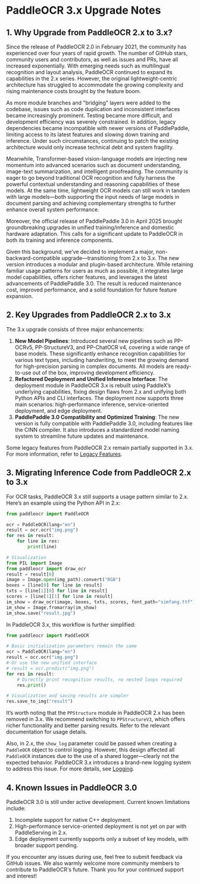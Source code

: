 # PaddleOCR 3.x Upgrade Notes

## 1. Why Upgrade from PaddleOCR 2.x to 3.x?

Since the release of PaddleOCR 2.0 in February 2021, the community has experienced over four years of rapid growth. The number of GitHub stars, community users and contributors, as well as issues and PRs, have all increased exponentially. With emerging needs such as multilingual recognition and layout analysis, PaddleOCR continued to expand its capabilities in the 2.x series. However, the original lightweight-centric architecture has struggled to accommodate the growing complexity and rising maintenance costs brought by the feature boom.

As more module branches and "bridging" layers were added to the codebase, issues such as code duplication and inconsistent interfaces became increasingly prominent. Testing became more difficult, and development efficiency was severely constrained. In addition, legacy dependencies became incompatible with newer versions of PaddlePaddle, limiting access to its latest features and slowing down training and inference. Under such circumstances, continuing to patch the existing architecture would only increase technical debt and system fragility.

Meanwhile, Transformer-based vision-language models are injecting new momentum into advanced scenarios such as document understanding, image-text summarization, and intelligent proofreading. The community is eager to go beyond traditional OCR recognition and fully harness the powerful contextual understanding and reasoning capabilities of these models. At the same time, lightweight OCR models can still work in tandem with large models—both supporting the input needs of large models in document parsing and achieving complementary strengths to further enhance overall system performance.

Moreover, the official release of PaddlePaddle 3.0 in April 2025 brought groundbreaking upgrades in unified training/inference and domestic hardware adaptation. This calls for a significant update to PaddleOCR in both its training and inference components.

Given this background, we’ve decided to implement a major, non-backward-compatible upgrade—transitioning from 2.x to 3.x. The new version introduces a modular and plugin-based architecture. While retaining familiar usage patterns for users as much as possible, it integrates large model capabilities, offers richer features, and leverages the latest advancements of PaddlePaddle 3.0. The result is reduced maintenance cost, improved performance, and a solid foundation for future feature expansion.

## 2. Key Upgrades from PaddleOCR 2.x to 3.x

The 3.x upgrade consists of three major enhancements:

1. **New Model Pipelines**: Introduced several new pipelines such as PP-OCRv5, PP-StructureV3, and PP-ChatOCR v4, covering a wide range of base models. These significantly enhance recognition capabilities for various text types, including handwriting, to meet the growing demand for high-precision parsing in complex documents. All models are ready-to-use out of the box, improving development efficiency.
2. **Refactored Deployment and Unified Inference Interface**: The deployment module in PaddleOCR 3.x is rebuilt using PaddleX’s underlying capabilities, fixing design flaws from 2.x and unifying both Python APIs and CLI interfaces. The deployment now supports three main scenarios: high-performance inference, service-oriented deployment, and edge deployment.
3. **PaddlePaddle 3.0 Compatibility and Optimized Training**: The new version is fully compatible with PaddlePaddle 3.0, including features like the CINN compiler. It also introduces a standardized model naming system to streamline future updates and maintenance.

Some legacy features from PaddleOCR 2.x remain partially supported in 3.x. For more information, refer to [Legacy Features](version2.x/legacy/index.en.md).

## 3. Migrating Inference Code from PaddleOCR 2.x to 3.x

For OCR tasks, PaddleOCR 3.x still supports a usage pattern similar to 2.x. Here’s an example using the Python API in 2.x:

```python
from paddleocr import PaddleOCR

ocr = PaddleOCR(lang="en")
result = ocr.ocr("img.png")
for res in result:
    for line in res:
        print(line)

# Visualization
from PIL import Image
from paddleocr import draw_ocr
result = result[0]
image = Image.open(img_path).convert("RGB")
boxes = [line[0] for line in result]
txts = [line[1][0] for line in result]
scores = [line[1][1] for line in result]
im_show = draw_ocr(image, boxes, txts, scores, font_path="simfang.ttf")
im_show = Image.fromarray(im_show)
im_show.save("result.jpg")
```

In PaddleOCR 3.x, this workflow is further simplified:

```python
from paddleocr import PaddleOCR

# Basic initialization parameters remain the same
ocr = PaddleOCR(lang="en")
result = ocr.ocr("img.png")
# Or use the new unified interface
# result = ocr.predict("img.png")
for res in result:
    # Directly print recognition results, no nested loops required
    res.print()

# Visualization and saving results are simpler
res.save_to_img("result")
```

It’s worth noting that the `PPStructure` module in PaddleOCR 2.x has been removed in 3.x. We recommend switching to `PPStructureV3`, which offers richer functionality and better parsing results. Refer to the relevant documentation for usage details.

Also, in 2.x, the `show_log` parameter could be passed when creating a `PaddleOCR` object to control logging. However, this design affected all `PaddleOCR` instances due to the use of a shared logger—clearly not the expected behavior. PaddleOCR 3.x introduces a brand-new logging system to address this issue. For more details, see [Logging](version3.x/logging.en.md).

## 4. Known Issues in PaddleOCR 3.0

PaddleOCR 3.0 is still under active development. Current known limitations include:

1. Incomplete support for native C++ deployment.
2. High-performance service-oriented deployment is not yet on par with PaddleServing in 2.x.
3. Edge deployment currently supports only a subset of key models, with broader support pending.

If you encounter any issues during use, feel free to submit feedback via GitHub issues. We also warmly welcome more community members to contribute to PaddleOCR's future. Thank you for your continued support and interest!
